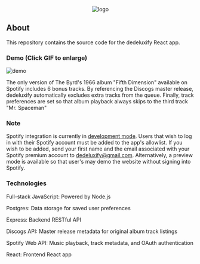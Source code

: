 <div align="center">

![logo](https://github.com/dtaylor6/dedeluxify/assets/57015811/22a23ecc-71b2-4545-8af1-a4ad6b9ea744)

</div>

## About
This repository contains the source code for the dedeluxify React app.

### Demo (Click GIF to enlarge)

![demo](https://github.com/dtaylor6/dedeluxify/assets/57015811/ec2e8740-0aaa-4b75-a3ab-91bb361b3856)

The only version of The Byrd's 1966 album "Fifth Dimension" available on Spotify includes 6 bonus tracks. By referencing the Discogs master release, dedeluxify automatically excludes extra tracks from the queue. Finally, track preferences are set so that album playback always skips to the third track "Mr. Spaceman"

### Note

Spotify integration is currently in [development mode](https://developer.spotify.com/documentation/web-api/concepts/quota-modes). Users that wish to log in with their Spotify account must be added to the app's allowlist. If you wish to be added, send your first name and the email associated with your Spotify premium account to dedeluxify@gmail.com. Alternatively, a preview mode is available so that user's may demo the website without signing into Spotify.

### Technologies

Full-stack JavaScript: Powered by Node.js

Postgres: Data storage for saved user preferences

Express: Backend RESTful API

Discogs API: Master release metadata for original album track listings

Spotify Web API: Music playback, track metadata, and OAuth authentication

React: Frontend React app
